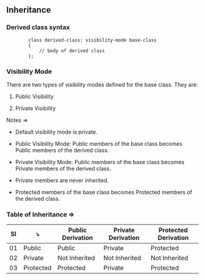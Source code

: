 ## Inheritance

### Derived class syntax

            class derived-class: visibility-mode base-class
            {
                // body of derived class
            };

### Visibility Mode

There are two types of visibility modes defined for the base class. They are:

1. Public Visibility

2. Private Visibility

Notes =>

- Default visibility mode is private.

- Public Visibility Mode: Public members of the base class becomes Public members of the derived class.

- Private Visibility Mode: Public members of the base class becomes Private members of the derived class.

- Private members are never inherited.

- Protected members of the base class becomes Protected members of the derived class.

### Table of Inheritance =>

| Sl  | ⤵️        | Public Derivation | Private Derivation | Protected Derivation |
| --- | --------- | ----------------- | ------------------ | -------------------- |
| 01  | Public    | Public            | Private            | Protected            |
| 02  | Private   | Not Inherited     | Not Inherited      | Not Inherited        |
| 03  | Protected | Protected         | Private            | Protected            |
